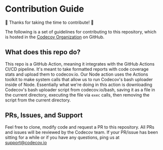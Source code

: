 # Contribution Guide

:tada: Thanks for taking the time to contribute! :tada:

The following is a set of guidelines for contributing to this repository, which is hosted in the [Codecov Organization](https://github.com/codecov) on GitHub.

## What does this repo do?

This repo is a GitHub Action, meaning it integrates with the GitHub Actions CI/CD pipeline. It's meant to take formatted reports with code coverage stats and upload them to codecov.io. Our Node action uses the Actions toolkit to make system calls that allow us to run Codecov's bash uploader inside of Node. Essentially what we're doing in this action is downloading Codecov's bash uploader script from codecov.io/bash, saving it as a file in the current directory, executing the file via `exec` calls, then removing the script from the current directory.

## PRs, Issues, and Support

Feel free to clone, modify code and request a PR to this repository. All PRs and issues will be reviewed by the Codecov team. If your PR/issue has been sitting for a while or if you have any questions, ping us at support@codecov.io
